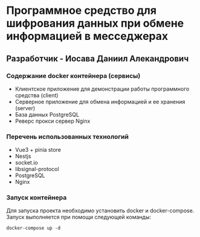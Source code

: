 # Программное средство для шифрования данных при обмене информацией в месседжерах

## Разработчик - Иосава Даниил Алекандрович

### Содержание docker контейнера (сервисы)

- Клиентское приложение для демонстрации работы программного средства (client)
- Серверное приложение для обмена информацией и ее хранения (server)
- База данных PostgreSQL
- Реверс прокси сервер Nginx

### Перечень использованных технологий

- Vue3 + pinia store
- Nestjs
- socket.io
- libsignal-protocol
- PostgreSQL
- Nginx

### Запуск контейнера

Для запуска проекта необходимо установить docker и docker-compose.
Запуск выполняется при помощи следующей команды:

```
docker-compose up -d
```
